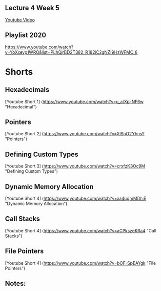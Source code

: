 ## Lecture 4 Week 5

[Youtube Video](https://www.youtube.com/watch?v=NKTfNv2T0FE "Lecture 3 - Memory")

## Playlist 2020
https://www.youtube.com/watch?v=YoXxevp1WRQ&list=PLhQjrBD2T382_R182iC2gNZI9HzWFMC_8

# Shorts

## Hexadecimals
[Youtube Short 1] (https://www.youtube.com/watch?v=u_atXp-NF6w "Hexadecimal")
## Pointers
[Youtube Short 2] (https://www.youtube.com/watch?v=XISnO2YhnsY "Pointers")
## Defining Custom Types
[Youtube Short 3] (https://www.youtube.com/watch?v=crxfzK3Oc9M "Defining Custom Types")
## Dynamic Memory Allocation
[Youtube Short 4] (https://www.youtube.com/watch?v=xa4ugmMDhiE "Dynamic Memory Allocation")
## Call Stacks
[Youtube Short 4] (https://www.youtube.com/watch?v=aCPkszeKRa4 "Call Stacks")
## File Pointers
[Youtube Short 4] (https://www.youtube.com/watch?v=bOF-SpEAYgk "File Pointers")

## Notes:

